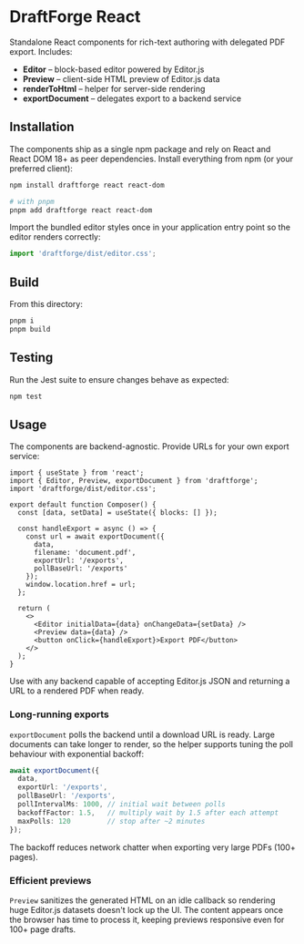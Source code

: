 # DraftForge React

Standalone React components for rich-text authoring with delegated PDF export. Includes:

- **Editor** – block-based editor powered by Editor.js
- **Preview** – client-side HTML preview of Editor.js data
- **renderToHtml** – helper for server-side rendering
- **exportDocument** – delegates export to a backend service

## Installation

The components ship as a single npm package and rely on React and
React&nbsp;DOM&nbsp;18+ as peer dependencies. Install everything from npm (or
your preferred client):

```bash
npm install draftforge react react-dom

# with pnpm
pnpm add draftforge react react-dom
```

Import the bundled editor styles once in your application entry point so the
editor renders correctly:

```ts
import 'draftforge/dist/editor.css';
```

## Build

From this directory:

```bash
pnpm i
pnpm build
```

## Testing

Run the Jest suite to ensure changes behave as expected:

```bash
npm test
```

## Usage

The components are backend-agnostic. Provide URLs for your own export service:

```tsx
import { useState } from 'react';
import { Editor, Preview, exportDocument } from 'draftforge';
import 'draftforge/dist/editor.css';

export default function Composer() {
  const [data, setData] = useState({ blocks: [] });

  const handleExport = async () => {
    const url = await exportDocument({
      data,
      filename: 'document.pdf',
      exportUrl: '/exports',
      pollBaseUrl: '/exports'
    });
    window.location.href = url;
  };

  return (
    <>
      <Editor initialData={data} onChangeData={setData} />
      <Preview data={data} />
      <button onClick={handleExport}>Export PDF</button>
    </>
  );
}
```

Use with any backend capable of accepting Editor.js JSON and returning a URL
to a rendered PDF when ready.

### Long-running exports

`exportDocument` polls the backend until a download URL is ready. Large
documents can take longer to render, so the helper supports tuning the poll
behaviour with exponential backoff:

```ts
await exportDocument({
  data,
  exportUrl: '/exports',
  pollBaseUrl: '/exports',
  pollIntervalMs: 1000, // initial wait between polls
  backoffFactor: 1.5,   // multiply wait by 1.5 after each attempt
  maxPolls: 120         // stop after ~2 minutes
});
```

The backoff reduces network chatter when exporting very large PDFs (100+ pages).

### Efficient previews

`Preview` sanitizes the generated HTML on an idle callback so rendering huge
Editor.js datasets doesn't lock up the UI. The content appears once the browser
has time to process it, keeping previews responsive even for 100+ page drafts.
